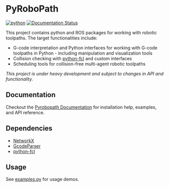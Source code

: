 # PyRoboPath
[![python](https://img.shields.io/badge/Python-3.8-3776AB.svg?style=flat&logo=python&logoColor=white)](https://www.python.org)
[![Documentation Status](https://readthedocs.org/projects/pyrobopath/badge/?version=latest)](https://pyrobopath.readthedocs.io/en/latest/?badge=latest)

This project contains python and ROS packages for working with robotic toolpaths. The target functionalities include:
* G-code interpretation and Python interfaces for working with G-code toolpaths in Python - including manipulation and visualization tools
* Collision checking with [python-fcl](https://github.com/BerkeleyAutomation/python-fcl) and custom interfaces
* Scheduling tools for collision-free multi-agent robotic toolpaths

_This project is under heavy development and subject to changes in API and functionality._ 

## Documentation
Checkout the [Pyrobopath Documentation](https://pyrobopath.readthedocs.io/en/latest/) for installation help, examples, and API reference. 

## Dependencies
- [NetworkX](https://networkx.org/)
- [GcodeParser](https://github.com/AndyEveritt/GcodeParser)
- [python-fcl](https://github.com/BerkeleyAutomation/python-fcl)

## Usage
See [examples.py](./examples/examples.py) for usage demos.
